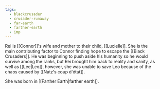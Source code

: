 ```yaml
---
tags:
  - blackcrusader
  - crusader-runaway
  - far-earth
  - farther-earth
  - imp
---
```

Rei is [[Connor]]'s wife and mother to their child, [[Lucielle]]. She is the main contributing factor to Connor finding hope to escape the [[Black Crusaders]]. He was beginning to push aside his humanity so he would survive among the ranks, but Rei brought him back to reality and sanity, as well as [[Lee|Leo]], however, she was unable to save Leo because of the chaos caused by [[Natz's coup d'état]].

She was born in [[Farther Earth|farther earth]].